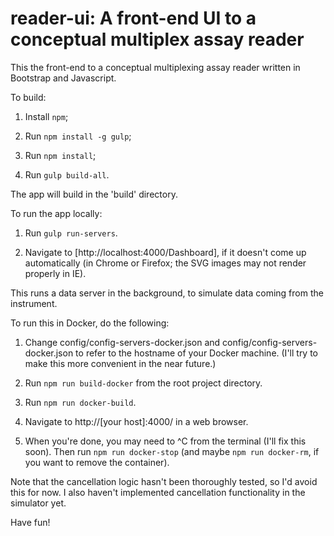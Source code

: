 # reader-ui:  A front-end UI to a conceptual multiplex assay reader

This the front-end to a conceptual multiplexing assay reader written in
Bootstrap and Javascript.


To build:

1.  Install `npm`;

2.  Run `npm install -g gulp`;

3.  Run `npm install`;

4.  Run `gulp build-all`.

The app will build in the 'build' directory.


To run the app locally:

1.  Run `gulp run-servers`.

2. Navigate to [http://localhost:4000/Dashboard], if it doesn't come up
automatically (in Chrome or Firefox; the SVG images may not render properly
in IE).

This runs a data server in the background, to simulate data coming from the
instrument.


To run this in Docker, do the following:

1. Change config/config-servers-docker.json and
config/config-servers-docker.json to refer to the hostname of your Docker
machine.  (I'll try to make this more convenient in the near future.)

2.  Run `npm run build-docker` from the root project directory.

3.  Run `npm run docker-build`.

4.  Navigate to http://[your host]:4000/ in a web browser.

5. When you're done, you may need to ^C from the terminal (I'll fix this
soon). Then run `npm run docker-stop` (and maybe `npm run docker-rm`, if you
want to remove the container).


Note that the cancellation logic hasn't been thoroughly tested, so I'd
avoid this for now. I also haven't implemented cancellation functionality in the
simulator yet.


Have fun!